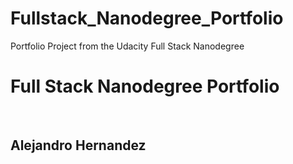 # Fullstack_Nanodegree_Portfolio
Portfolio Project from the Udacity Full Stack Nanodegree

<h1> Full Stack Nanodegree Portfolio </h1><br>
<h2>Alejandro Hernandez
